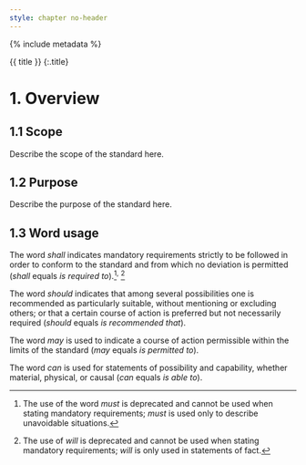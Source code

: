 ```yaml
---
style: chapter no-header
---
```


{% include metadata %}

{{ title }}
{:.title}

# 1. Overview

## 1.1 Scope

Describe the scope of the standard here.

## 1.2 Purpose

Describe the purpose of the standard here.

## 1.3 Word usage

The word *shall* indicates mandatory requirements strictly to be followed in order to conform to the standard and from which no deviation is permitted (*shall* equals *is required to*).[^fn1]<sup>,</sup> [^fn2]

The word *should* indicates that among several possibilities one is recommended as particularly suitable, without mentioning or excluding others; or that a certain course of action is preferred but not necessarily required (*should* equals *is recommended that*).

The word *may* is used to indicate a course of action permissible within the limits of the standard (*may* equals *is permitted to*).

The word *can* is used for statements of possibility and capability, whether material, physical, or causal (*can* equals *is able to*).

[^fn1]: The use of the word *must* is deprecated and cannot be used when stating mandatory requirements; *must* is used only to describe unavoidable situations.
[^fn2]: The use of *will* is deprecated and cannot be used when stating mandatory requirements; *will* is only used in statements of fact.
